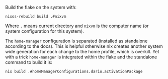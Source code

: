 Build the flake on the system with:

```
nixos-rebuild build .#nixvm
```

Where `.` means current directory and `nixvm` is the computer name (or system configuration for this system).

The `home-manager` configuration is separated (installed as standalone according to the docs). This is helpful otherwise nix creates another system wide generation for each change to the home profile, which is overkill.
Yet with a trick `home-manager` is integrated within the flake and the standalone command to build it is:

```
nix build .#homeManagerConfigurations.dario.activationPackage
```
